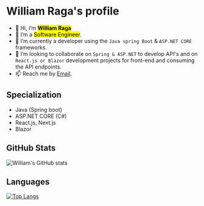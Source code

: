 #  **William Raga's profile**

- 👋 Hi, I’m <mark>**William Raga**</mark>
- 👀 I’m a <mark>Software Engineer</mark>.
- 🌱 I’m currently a developer using the `Java spring Boot` & `ASP.NET CORE` frameworks.
- 💞️ I’m looking to collaborate on `Spring & ASP.NET` to develop API's and on `React.js or Blazor` development projects for front-end and consuming the API endpoints.
- 📫 Reach me by <!--[Mobile No](0795 600499) or text via--> [Email](ragawilliam570@gmail.com).

## Specialization

- Java (Spring boot)
- ASP.NET CORE (C#)
- React.js, Next.js
- Blazor

<!---
itsmraga-hub/itsmraga-hub is a ✨ special ✨ repository because its `README.md` (this file) appears on your GitHub profile.
You can click the Preview link to take a look at your changes.
--->

## GitHub Stats

![William's GitHub stats](https://github-readme-stats.vercel.app/api?username=itsmraga-hub&show_icons=true&theme=radical)

## Languages

[![Top Langs](https://github-readme-stats.vercel.app/api/top-langs/?username=itsmraga-hub&layout=compact)](https://github.com/itsmraga-hub/github-readme-stats)
